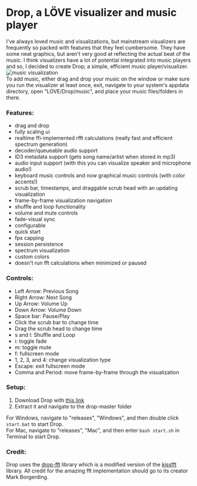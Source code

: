 Drop, a LÖVE visualizer and music player
==========

I've always loved music and visualizations, but mainstream visualizers are frequently so packed with features
that they feel cumbersome. They have some neat graphics, but aren't very good at reflecting the actual beat of
the music. I think visualizers have a lot of potential integrated into music players and so, I decided to
create Drop; a simple, efficient music player/visualizer.    
![music visualization](https://i.imgur.com/LLsSyNt.png)    
To add music, either drag and drop your music on the window or make sure you run the visualizer at least once, exit, navigate to your system's appdata directory, open "LOVE/Drop/music", and place your music files/folders in there.

### Features:
  - drag and drop
  - fully scaling ui
  - realtime ffi-implemented rfft calculations (really fast and efficient spectrum generation)
  - decoder/queueable audio support
  - ID3 metadata support (gets song name/artist when stored in mp3)
  - audio input support (with this you can visualize speaker and microphone audio!)
  - keyboard music controls and now graphical music controls (with color accents!)
  - scrub bar, timestamps, and draggable scrub head with an updating visualization
  - frame-by-frame visualization navigation
  - shuffle and loop functionality
  - volume and mute controls
  - fade-visual sync
  - configurable
  - quick start
  - fps capping
  - session persistence
  - spectrum visualization
  - custom colors
  - doesn't run fft calculations when minimized or paused

### Controls:
  - Left Arrow: Previous Song
  - Right Arrow: Next Song
  - Up Arrow: Volume Up
  - Down Arrow: Volume Down
  - Space bar: Pause/Play
  - Click the scrub bar to change time
  - Drag the scrub head to change time
  - s and l: Shuffle and Loop
  - i: toggle fade
  - m: toggle mute
  - f: fullscreen mode
  - 1, 2, 3, and 4: change visualization type
  - Escape: exit fullscreen mode
  - Comma and Period: move frame-by-frame through the visualization

### Setup:
1. Download Drop with [this link](https://github.com/nabakin/drop/archive/master.zip)
2. Extract it and navigate to the drop-master folder

For Windows, navigate to "releases", "Windows", and then double click `start.bat` to start Drop.    
For Mac, navigate to "releases", "Mac", and then enter `bash start.sh` in Terminal to start Drop.

### Credit:
Drop uses the [drop-fft](https://github.com/nabakin/drop-fft) library which is a modified version of the [kissfft](https://sourceforge.net/projects/kissfft/) library.  All credit for the amazing fft implementation should go to its creator Mark Borgerding.